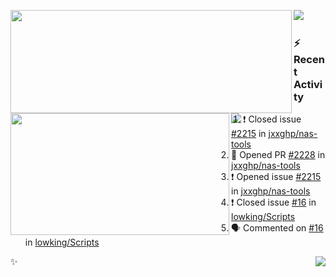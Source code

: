 <p>
  <p>
  <img align="left" width="450" height="165" src="https://github-readme-stats.vercel.app/api?username=lowking&bg_color=0D1116&theme=synthwave&show_icons=true&hide_border=true&line_height=20&title_color=4E7C65&icon_color=555&show_owner=true&text_color=777&count_private=true"/>
  </p>
  <p>
  <img align="left" width="350" height="195" src="https://github-readme-stats.vercel.app/api/top-langs/?layout=compact&username=lowking&bg_color=0D1116&theme=synthwave&show_icons=true&hide_border=true&line_height=20&title_color=4E7C65&icon_color=555&show_owner=true&text_color=777&hide&langs_count=4"/>
  </p>
  <p>
    <a align="left" href="https://t.me/Violettoy_bot"><img src="https://img.shields.io/badge/Telegram-%2352A4DB.svg?&style=social&logo=telegram&logoColor=white" /></a>&nbsp;&nbsp;
<!--     <img align="left" src="https://github.com/lowking/lowking/workflows/Waka%20Readme/badge.svg" />&nbsp;&nbsp; -->
    <img align="left" src="https://github.com/lowking/lowking/workflows/Activity%20Readme/badge.svg" />
  </p>
</p>

### :zap: Recent Activity

<!--START_SECTION:activity-->
1. ❗️ Closed issue [#2215](https://github.com/jxxghp/nas-tools/issues/2215) in [jxxghp/nas-tools](https://github.com/jxxghp/nas-tools)
2. 💪 Opened PR [#2228](https://github.com/jxxghp/nas-tools/pull/2228) in [jxxghp/nas-tools](https://github.com/jxxghp/nas-tools)
3. ❗️ Opened issue [#2215](https://github.com/jxxghp/nas-tools/issues/2215) in [jxxghp/nas-tools](https://github.com/jxxghp/nas-tools)
4. ❗️ Closed issue [#16](https://github.com/lowking/Scripts/issues/16) in [lowking/Scripts](https://github.com/lowking/Scripts)
5. 🗣 Commented on [#16](https://github.com/lowking/Scripts/issues/16) in [lowking/Scripts](https://github.com/lowking/Scripts)
<!--END_SECTION:activity-->

✨<img align="right" src="http://profile-counter.glitch.me/lowking/count.svg"/>
